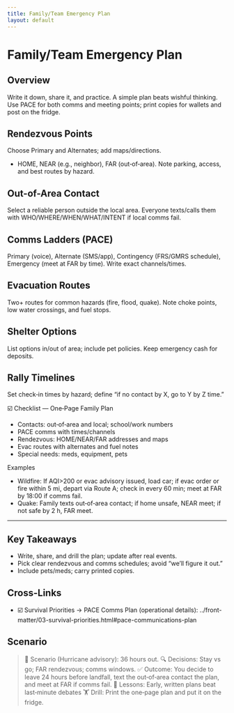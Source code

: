 ```yaml
---
title: Family/Team Emergency Plan
layout: default
---
```


# Family/Team Emergency Plan

## Overview
Write it down, share it, and practice. A simple plan beats wishful thinking. Use PACE for both comms and meeting points; print copies for wallets and post on the fridge.

## Rendezvous Points
Choose Primary and Alternates; add maps/directions.

- HOME, NEAR (e.g., neighbor), FAR (out‑of‑area). Note parking, access, and best routes by hazard.

## Out-of-Area Contact
Select a reliable person outside the local area. Everyone texts/calls them with WHO/WHERE/WHEN/WHAT/INTENT if local comms fail.

## Comms Ladders (PACE)
Primary (voice), Alternate (SMS/app), Contingency (FRS/GMRS schedule), Emergency (meet at FAR by time). Write exact channels/times.

## Evacuation Routes
Two+ routes for common hazards (fire, flood, quake). Note choke points, low water crossings, and fuel stops.

## Shelter Options
List options in/out of area; include pet policies. Keep emergency cash for deposits.

## Rally Timelines
Set check‑in times by hazard; define “if no contact by X, go to Y by Z time.”

☑️ Checklist — One‑Page Family Plan
- Contacts: out‑of‑area and local; school/work numbers
- PACE comms with times/channels
- Rendezvous: HOME/NEAR/FAR addresses and maps
- Evac routes with alternates and fuel notes
- Special needs: meds, equipment, pets

Examples
- Wildfire: If AQI>200 or evac advisory issued, load car; if evac order or fire within 5 mi, depart via Route A; check in every 60 min; meet at FAR by 18:00 if comms fail.
- Quake: Family texts out‑of‑area contact; if home unsafe, NEAR meet; if not safe by 2 h, FAR meet.

---

## Key Takeaways
- Write, share, and drill the plan; update after real events.
- Pick clear rendezvous and comms schedules; avoid “we’ll figure it out.”
- Include pets/meds; carry printed copies.

## Cross-Links
- ☑️ Survival Priorities → PACE Comms Plan (operational details): ../front-matter/03-survival-priorities.html#pace-communications-plan

## Scenario

> 🧭 Scenario (Hurricane advisory): 36 hours out.
> 🔍 Decisions: Stay vs go; FAR rendezvous; comms windows.
> ✅ Outcome: You decide to leave 24 hours before landfall, text the out‑of‑area contact the plan, and meet at FAR if comms fail.
> 🧠 Lessons: Early, written plans beat last‑minute debates
> 🏋️ Drill: Print the one‑page plan and put it on the fridge.
